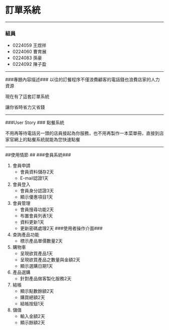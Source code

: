 # 訂單系統 #

----------

### 組員 ###
- 0224059 王煜祥
- 0224060 曹育展
- 0224083 孫豪
- 0224092 陳子盈


----------
###專題內容描述###
以往的訂餐程序不僅浪費顧客的電話錢也浪費店家的人力資源

現在有了這套訂單系統

讓你省時省力又省錢

----------
###User Story ###
點餐系統

不用再等待電話另一頭的店員接起為你服務，也不用再製作一本菜單冊，直接到店家官網上的點餐系統就能為您快速點餐

----------
##使用情節 ##
###會員系統###
1. 會員申請
	- 會員資料儲存2天
	- E-mail認證1天
2. 會員登入
	- 會員身分認證3天
	- 顯示優惠項目1天
3. 會員管理
	- 會員搜尋功能2天
	- 布置會員列表1天
	- 資料更新1天
	- 更新密碼處理2天
###使用者操作介面###
1. 查詢產品功能
	- 標示產品單價數量2天
2. 購物車
	- 呈現欲買產品1天
	- 呈現欲買產品之數量與金額2天
	- 顯示選購日期1天
3. 產品選購
	- 針對產品做客製化服務2天
4. 結帳
	- 顯示點數餘額2天
	- 購買總額2天
	- 結帳按鈕1天
5. 儲值
	- 輸入金額2天
	- 顯示餘額2天
